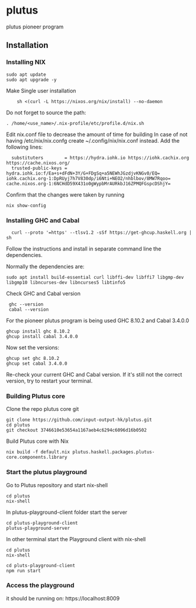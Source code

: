 # plutus
plutus pioneer program


## Installation 

### Installing NIX

    sudo apt update
    sudo apt upgrade -y

Make Single user installation 

        sh <(curl -L https://nixos.org/nix/install) --no-daemon
        
 Do not forget to source the path: 
 
    . /home/<use_name>/.nix-profile/etc/profile.d/nix.sh
        
Edit nix.conf file to decrease the amount of time for building
In case of not having /etc/nix/nix.confg create ~/.config/nix/nix.conf instead. Add the following lines:

      substituters        = https://hydra.iohk.io https://iohk.cachix.org https://cache.nixos.org/
      trusted-public-keys = hydra.iohk.io:f/Ea+s+dFdN+3Y/G+FDgSq+a5NEWhJGzdjvKNGv0/EQ= iohk.cachix.org-1:DpRUyj7h7V830dp/i6Nti+NEO2/nhblbov/8MW7Rqoo= cache.nixos.org-1:6NCHdD59X431o0gWypbMrAURkbJ16ZPMQFGspcDShjY=
      
Confirm that the changes were taken by running

    nix show-config
      
### Installing GHC and Cabal

      curl --proto '=https' --tlsv1.2 -sSf https://get-ghcup.haskell.org | sh
      
 Follow the instructions and install in separate command line the dependencies.
 
 Normally the dependencies are:
 
    sudo apt install build-essential curl libffi-dev libffi7 libgmp-dev libgmp10 libncurses-dev libncurses5 libtinfo5
 
 Check GHC and Cabal version
 
     ghc --version
     cabal --version

For the pioneer plutus program is being used GHC 8.10.2 and Cabal 3.4.0.0

    ghcup install ghc 8.10.2
    ghcup install cabal 3.4.0.0

Now set the versions:

    ghcup set ghc 8.10.2
    ghcup set cabal 3.4.0.0
    
Re-check your current GHC and Cabal version. If it's still not the correct version, try to restart your terminal.

### Building Plutus core

Clone the repo plutus core git

    git clone https://github.com/input-output-hk/plutus.git
    cd plutus
    git checkout 3746610e53654a1167aeb4c6294c6096d16b0502

Build Plutus core with Nix

    nix build -f default.nix plutus.haskell.packages.plutus-core.components.library

### Start the plutus playground

Go to Plutus repository and start nix-shell

    cd plutus
    nix-shell

In plutus-playground-client folder start the server

    cd plutus-playground-client
    plutus-playground-server

In other terminal start the Playground client with nix-shell

    cd plutus
    nix-shell

    cd pluts-playground-client 
    npm run start

### Access the playground

it should be running on: https://localhost:8009


